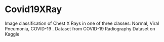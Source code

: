 # Covid19XRay
Image classification of Chest X Rays in one of three classes: Normal, Viral Pneumonia, COVID-19 . Dataset from COVID-19 Radiography Dataset on Kaggle
